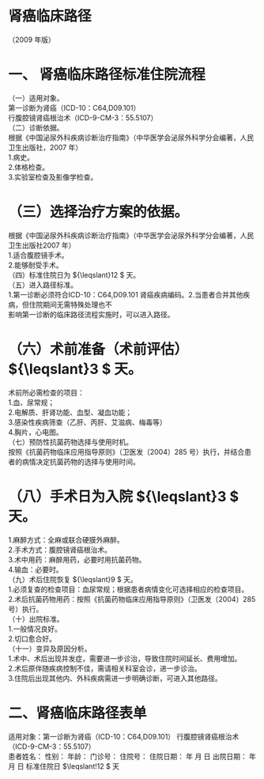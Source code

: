 # 肾癌临床路径  
（2009 年版）  
# 一、 肾癌临床路径标准住院流程  
（一）适用对象。  
第一诊断为肾癌（ICD-10：C64,D09.101）  
行腹腔镜肾癌根治术（ICD-9-CM-3：55.5107）  
（二）诊断依据。  
根据《中国泌尿外科疾病诊断治疗指南》（中华医学会泌尿外科学分会编著，人民卫生出版社，2007 年）  
1.病史。  
2.体格检查。  
3.实验室检查及影像学检查。  
# （三）选择治疗方案的依据。  
根据《中国泌尿外科疾病诊断治疗指南》（中华医学会泌尿外科学分会编著，人民卫生出版社2007 年）  
1.适合腹腔镜手术。  
2.能够耐受手术。  
（四）标准住院日为 ${\leqslant}12 $ 天。  
（五）进入路径标准。  
1.第一诊断必须符合ICD-10：C64,D09.101 肾癌疾病编码。2.当患者合并其他疾病，但住院期间无需特殊处理也不  
影响第一诊断的临床路径流程实施时，可以进入路径。  
# （六）术前准备（术前评估） ${\leqslant}3 $ 天。  
术前所必需检查的项目：  
1.血、尿常规；  
2.电解质、肝肾功能、血型、凝血功能；  
3.感染性疾病筛查（乙肝、丙肝、艾滋病、梅毒等）  
4.胸片，心电图。  
（七）预防性抗菌药物选择与使用时机。  
按照《抗菌药物临床应用指导原则》（卫医发〔2004〕285 号）执行，并结合患者的病情决定抗菌药物的选择与使用时间。  
# （八）手术日为入院 ${\leqslant}3 $ 天。  
1.麻醉方式：全麻或联合硬膜外麻醉。  
2.手术方式：腹腔镜肾癌根治术。  
3.术中用药：麻醉用药，必要时用抗菌药物。  
4.输血：必要时。  
（九）术后住院恢复 ${\leqslant}9 $ 天。  
1.必须复查的检查项目：血尿常规；根据患者病情变化可选择相应的检查项目。  
2.术后抗菌药物用药：按照《抗菌药物临床应用指导原则》（卫医发〔2004〕285 号）执行。  
（十）出院标准。  
1.一般情况良好。  
2.切口愈合好。  
（十一）变异及原因分析。  
1.术中、术后出现并发症，需要进一步诊治，导致住院时间延长、费用增加。  
2.术后原伴随疾病控制不佳，需请相关科室会诊，进一步诊治。  
3.住院后出现其他内、外科疾病需进一步明确诊断，可进入其他路径。  
# 二、肾癌临床路径表单  
适用对象：第一诊断为肾癌（ICD-10：C64,D09.101） 行腹腔镜肾癌根治术（ICD-9-CM-3：55.5107）  
患者姓名：        性别：   年龄：    门诊号：        住院号：           住院日期：    年  月  日    出院日期：     年  月  日   标准住院日 $\leqslant\!12 $ 天  
